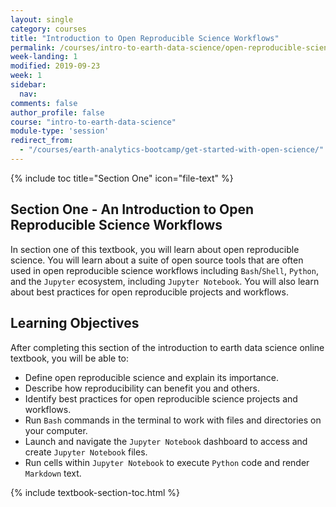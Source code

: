 ```yaml
---
layout: single
category: courses
title: "Introduction to Open Reproducible Science Workflows"
permalink: /courses/intro-to-earth-data-science/open-reproducible-science/
week-landing: 1
modified: 2019-09-23
week: 1
sidebar:
  nav:
comments: false
author_profile: false
course: "intro-to-earth-data-science"
module-type: 'session'
redirect_from:
  - "/courses/earth-analytics-bootcamp/get-started-with-open-science/"
---
```


{% include toc title="Section One" icon="file-text" %}

<div class="notice--info" markdown="1">

## <i class="fa fa-ship" aria-hidden="true"></i> Section One - An Introduction to Open Reproducible Science Workflows

In section one of this textbook, you will learn about open reproducible science. You will learn about a suite of open source tools that are often used in open reproducible science workflows including `Bash`/`Shell`, `Python`, and the `Jupyter` ecosystem, including `Jupyter Notebook`. You will also learn about best practices for open reproducible projects and workflows. 


## <i class="fa fa-graduation-cap" aria-hidden="true"></i> Learning Objectives

After completing this section of the introduction to earth data science online textbook, you will be able to:

* Define open reproducible science and explain its importance.
* Describe how reproducibility can benefit you and others.
* Identify best practices for open reproducible science projects and workflows. 
* Run `Bash` commands in the terminal to work with files and directories on your computer.
* Launch and navigate the `Jupyter Notebook` dashboard to access and create `Jupyter Notebook` files.
* Run cells within `Jupyter Notebook` to execute `Python` code and render `Markdown` text.

</div>


{% include textbook-section-toc.html %}

